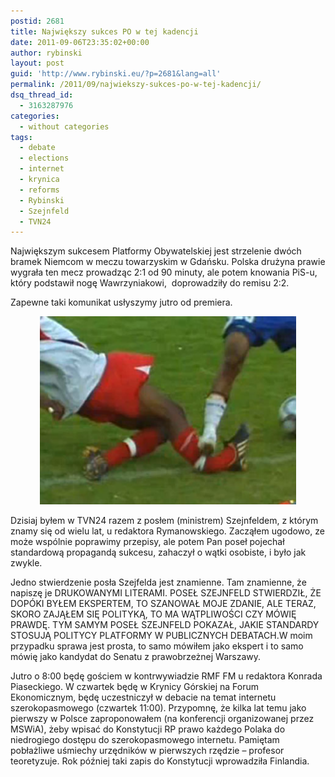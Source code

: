 ```yaml
---
postid: 2681
title: Największy sukces PO w tej kadencji
date: 2011-09-06T23:35:02+00:00
author: rybinski
layout: post
guid: 'http://www.rybinski.eu/?p=2681&lang=all'
permalink: /2011/09/najwiekszy-sukces-po-w-tej-kadencji/
dsq_thread_id:
  - 3163287976
categories:
  - without categories
tags:
  - debate
  - elections
  - internet
  - krynica
  - reforms
  - Rybinski
  - Szejnfeld
  - TVN24
---
```

Największym sukcesem Platformy Obywatelskiej jest strzelenie dwóch bramek Niemcom w meczu towarzyskim w Gdańsku. Polska drużyna prawie wygrała ten mecz prowadząc 2:1 od 90 minuty, ale potem knowania PiS-u, który podstawił nogę Wawrzyniakowi,  doprowadziły do remisu 2:2.

Zapewne taki komunikat usłyszymy jutro od premiera.

<p style="text-align: center;">
  <img class="aligncenter size-full wp-image-2684" title="Noga_podstawiona" src="/uploads/Noga_podstawiona.png" alt="Noga_podstawiona" width="410" height="301" />
</p>

Dzisiaj byłem w TVN24 razem z posłem (ministrem) Szejnfeldem, z którym znamy się od wielu lat, u redaktora Rymanowskiego. Zacząłem ugodowo, ze może wspólnie poprawimy przepisy, ale potem Pan poseł pojechał standardową propagandą sukcesu, zahaczył o wątki osobiste, i było jak zwykle.

Jedno stwierdzenie posła Szejfelda jest znamienne. Tam znamienne, że napiszę je DRUKOWANYMI LITERAMI. POSEŁ SZEJNFELD STWIERDZIŁ, ŻE DOPÓKI BYŁEM EKSPERTEM, TO SZANOWAŁ MOJE ZDANIE, ALE TERAZ, SKORO ZAJĄŁEM SIĘ POLITYKĄ, TO MA WĄTPLIWOŚCI CZY MÓWIĘ PRAWDĘ. TYM SAMYM POSEŁ SZEJNFELD POKAZAŁ, JAKIE STANDARDY STOSUJĄ POLITYCY PLATFORMY W PUBLICZNYCH DEBATACH.W moim przypadku sprawa jest prosta, to samo mówiłem jako ekspert i to samo mówię jako kandydat do Senatu z prawobrzeżnej Warszawy.

Jutro o 8:00 będę gościem w kontrwywiadzie RMF FM u redaktora Konrada Piaseckiego. W czwartek będę w Krynicy Górskiej na Forum Ekonomicznym, będę uczestniczył w debacie na temat internetu szerokopasmowego (czwartek 11:00). Przypomnę, że kilka lat temu jako pierwszy w Polsce zaproponowałem (na konferencji organizowanej przez MSWiA), żeby wpisać do Konstytucji RP prawo każdego Polaka do niedrogiego dostępu do szerokopasmowego internetu. Pamiętam pobłażliwe uśmiechy urzędników w pierwszych rzędzie – profesor teoretyzuje. Rok później taki zapis do Konstytucji wprowadziła Finlandia.
